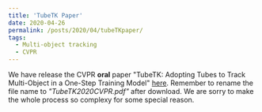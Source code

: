 ```yaml
---
title: 'TubeTK Paper'
date: 2020-04-26
permalink: /posts/2020/04/tubeTKpaper/
tags:
  - Multi-object tracking
  - CVPR
---
```


We have release the CVPR **oral** paper "TubeTK: Adopting Tubes to Track Multi-Object in a One-Step Training Model" [here](https://BoPang1996.github.io/files/TubeTK2020CVPR).
Remember to rename the file name to *"TubeTK2020CVPR.pdf"* after download. We are sorry to make the whole process so complexy for some special reason.